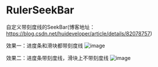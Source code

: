 # RulerSeekBar
自定义带刻度线的SeekBar(博客地址：https://blog.csdn.net/huideveloper/article/details/82078757)

效果一：进度条和滑块都带刻度线
![image](https://img-blog.csdn.net/20180826110756801?watermark/2/text/aHR0cHM6Ly9ibG9nLmNzZG4ubmV0L2h1aWRldmVsb3Blcg==/font/5a6L5L2T/fontsize/400/fill/I0JBQkFCMA==/dissolve/70)



效果二：进度条带刻度线，滑块上不带刻度线
![image](https://img-blog.csdn.net/20180826110810797?watermark/2/text/aHR0cHM6Ly9ibG9nLmNzZG4ubmV0L2h1aWRldmVsb3Blcg==/font/5a6L5L2T/fontsize/400/fill/I0JBQkFCMA==/dissolve/70)
